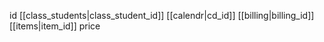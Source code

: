 id
[[class_students|class_student_id]]
[[calendr|cd_id]]
[[billing|billing_id]]
[[items|item_id]]
price